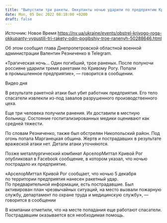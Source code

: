 ```yaml
---
title: "Выпустили три ракеты. Оккупанты ночью ударили по предприятию Кривого Рога: один погибший, трое раненых"
date: Mon, 05 Dec 2022 08:18:00 +0200
draft: false
---
```

Источник: Новое Время https://nv.ua/ukraine/events/obstrel-krivogo-roga-okkupanty-vypustili-tri-rakety-odin-pogibshiy-troe-ranenyh-50288646.html


Об этом сообщил глава Днепропетровской областной военной администрации Валентин Резниченко в Telegram.

«Трагическая ночь… Один погибший, трое раненых. После полуночи россияне ударили тремя ракетами по Кривому Рогу. Попали в промышленное предприятие», — говорится в сообщении.

 Видео дня   

В результате ракетной атаки был убит работник предприятия. Его тело спасатели извлекли из-под завалов разрушенного производственного цеха.

Еще три человека получили ранения. Их доставили в местную больницу. Состояние госпитализированных медики оценивают как средней тяжести.

По словам Резниченко, также был обстрелян Никопольский район. Под огонь попала Марганецкая община. Жертв и пострадавших в результате вражеской атаки нет. Детали атаки уточняются.

Позже металлургический комбинат АрселорМиттал Кривой Рог опубликовал в Facebook сообщение, в котором указал, что ночью пострадало их предприятие.

«АрселорМиттал Кривой Рог сообщает, что ночью 5 декабря по территории предприятия нанесен ракетный удар. По предварительной информации, есть пострадавшие. Был активирован план чрезвычайных ситуаций, на место вызвали пожарную службу, департамент по охране труда и медицинскую службу», — говорится в сообщении

В компании отметили, что на месте попадания еще работают спасатели. Пострадавшим оказывается вся необходимая помощь.
